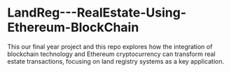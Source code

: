 # LandReg---RealEstate-Using-Ethereum-BlockChain
This our final year project and this repo explores how the integration of blockchain technology and Ethereum cryptocurrency can transform real estate transactions, focusing on land registry systems as a key application.
